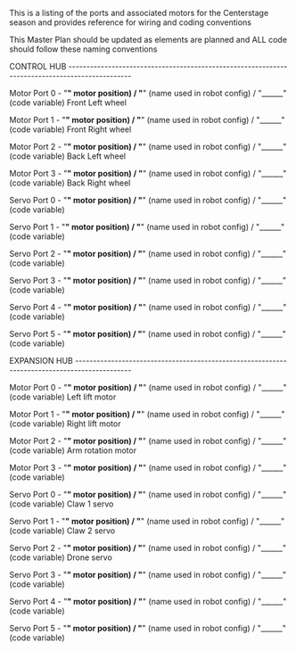 This is a listing of the ports and associated motors for the Centerstage season and provides reference for wiring and coding conventions

This Master Plan should be updated as elements are planned and ALL code should follow these naming conventions

CONTROL HUB -----------------------------------------------------------------------------------------------  

  Motor Port 0 - "______" motor position) / "______"  (name used in robot config) / "______" (code variable)      Front Left wheel
  
  Motor Port 1 - "______" motor position) / "______"  (name used in robot config) / "______" (code variable)      Front Right wheel
  
  Motor Port 2 - "______" motor position) / "______"  (name used in robot config) / "______" (code variable)      Back Left wheel
  
  Motor Port 3 - "______" motor position) / "______"  (name used in robot config) / "______" (code variable)      Back Right wheel


  Servo Port 0 - "______" motor position) / "______"  (name used in robot config) / "______" (code variable)
 
  Servo Port 1 - "______" motor position) / "______"  (name used in robot config) / "______" (code variable)
  
  Servo Port 2 - "______" motor position) / "______"  (name used in robot config) / "______" (code variable)
  
  Servo Port 3 - "______" motor position) / "______"  (name used in robot config) / "______" (code variable)  
  
  Servo Port 4 - "______" motor position) / "______"  (name used in robot config) / "______" (code variable)
  
  Servo Port 5 - "______" motor position) / "______"  (name used in robot config) / "______" (code variable)


EXPANSION HUB ---------------------------------------------------------------------------------------------

  Motor Port 0 - "______" motor position) / "______"  (name used in robot config) / "______" (code variable)      Left lift motor
  
  Motor Port 1 - "______" motor position) / "______"  (name used in robot config) / "______" (code variable)      Right lift motor
  
  Motor Port 2 - "______" motor position) / "______"  (name used in robot config) / "______" (code variable)      Arm rotation motor
  
  Motor Port 3 - "______" motor position) / "______"  (name used in robot config) / "______" (code variable)


  Servo Port 0 - "______" motor position) / "______"  (name used in robot config) / "______" (code variable)      Claw 1 servo

  Servo Port 1 - "______" motor position) / "______"  (name used in robot config) / "______" (code variable)      Claw 2 servo
  
  Servo Port 2 - "______" motor position) / "______"  (name used in robot config) / "______" (code variable)      Drone servo
  
  Servo Port 3 - "______" motor position) / "______"  (name used in robot config) / "______" (code variable)  
  
  Servo Port 4 - "______" motor position) / "______"  (name used in robot config) / "______" (code variable)
  
  Servo Port 5 - "______" motor position) / "______"  (name used in robot config) / "______" (code variable)  
